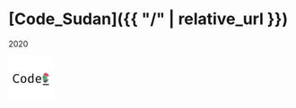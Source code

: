 # [Code_Sudan]({{ "/" | relative_url }})

2020

<p align="left">
  <img src="images/icon1.png" width="80" title="hover text">
</p>
